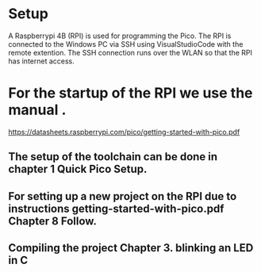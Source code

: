 # Setup
A Raspberrypi 4B (RPI) is used for programming the Pico.
The RPI is connected to the Windows PC via SSH using VisualStudioCode with the remote extention. The SSH connection runs over the WLAN so that the RPI has internet access.

# For the startup of the RPI we use the manual .
https://datasheets.raspberrypi.com/pico/getting-started-with-pico.pdf

## The setup of the toolchain can be done in chapter 1 Quick Pico Setup.
## For setting up a new project on the RPI due to instructions getting-started-with-pico.pdf Chapter 8 Follow.
## Compiling the project Chapter 3. blinking an LED in C

